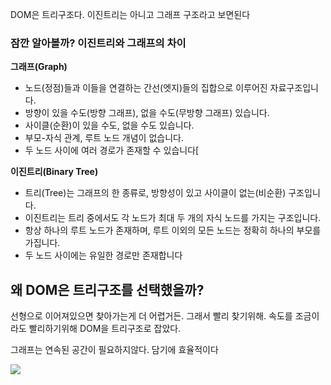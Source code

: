 DOM은 트리구조다.
이진트리는 아니고 그래프 구조라고 보면된다


### 잠깐 알아볼까? 이진트리와 그래프의 차이

**그래프(Graph)**
- 노드(정점)들과 이들을 연결하는 간선(엣지)들의 집합으로 이루어진 자료구조입니다.
- 방향이 있을 수도(방향 그래프), 없을 수도(무방향 그래프) 있습니다.
- 사이클(순환)이 있을 수도, 없을 수도 있습니다.
- 부모-자식 관계, 루트 노드 개념이 없습니다.
- 두 노드 사이에 여러 경로가 존재할 수 있습니다[
        
 **이진트리(Binary Tree)**
- 트리(Tree)는 그래프의 한 종류로, 방향성이 있고 사이클이 없는(비순환) 구조입니다.
- 이진트리는 트리 중에서도 각 노드가 최대 두 개의 자식 노드를 가지는 구조입니다.
- 항상 하나의 루트 노드가 존재하며, 루트 이외의 모든 노드는 정확히 하나의 부모를 가집니다.
- 두 노드 사이에는 유일한 경로만 존재합니다



## 왜 DOM은 트리구조를 선택했을까?

선형으로 이어져있으면 찾아가는게 더 어렵거든. 
그래서 빨리 찾기위해. 속도를 조금이라도 빨리하기위해 DOM을 트리구조로 잡았다.


그래프는 연속된 공간이 필요하지않다.
담기에 효율적이다



![](https://i.imgur.com/o6qiEFi.png)
